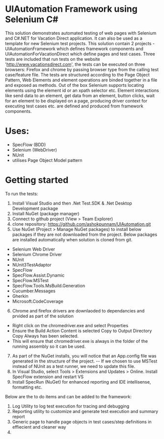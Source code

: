 # UIAutomation Framework using Selenium C#
This solution demonstrates automated testing of web pages with Selenium and C#.NET for Vacation Direct application. It can also be used as a template for new Selenium test projects. This solution contain 2 projects - UIAutomationFramework which defines framework components and UIAutomationForVacationDirect which define pages and test cases.
Three tests are included that run tests on the website 'http://www.vacationsdirect.com', the tests can be executed on three browsers: Firefox and chrome by passing browser type from the calling test case/feature file. 
The tests are structured according to the Page Object Pattern, Web Elements and element operations are binded together in a file and exposed as methods. Out of the box Selenium supports locating elements using the element id or an xpath selector etc.
Element interactions like send data to an element, get data from an element, button clicks, wait for an element to be displayed on a page, producing driver context for executing test cases etc. are defined and produced from framework components.

# Uses:
- SpecFlow (BDD)
- Selenium (WebDriver)
- NUnit 
- utilises Page Object Model pattern


# Getting started
To run the tests:
1. Install Visual Studio and then .Net Test.SDK & .Net Desktop Development package
2. Install NuGet (package manager)
3. Connect to github project (View > Team Explorer)
4. clone repository: https://github.com/ashokpunnam/UIAutomation.git
5. Use NuGet (Project > Manage NuGet packages) to install below packages if they are not downloaded from the project. Below packages are installed automatically when solution is cloned from git.
  - Selenium Web Driver
  - Selenium Chrome Driver
  - NUnit   
  - NUnit3TestAdaptor
  - SpecFlow
  - SpecFlow.Assist.Dynamic
  - SpecFlow.MSTest
  - SpecFlow.Tools.MsBuild.Generation
  - Cucumber.Messages
  - Gherkin
  - Microsoft.CodeCoverage  
 6. Chrome and firefox drivers are downlaoded to dependancies and prvided as part of the solution 
   - Right click on the chromedriver.exe and select Properties
   - Ensure the Build Action Content is selected Copy to Output Directory Copy Always has been selected.
   - This will ensure that chromedriver.exe is always in the folder of the running assembly so it can be used.
 7. As part of the NuGet installs, you will notice that an App.config file was generated in the structure of the project. -- If we chosen to use MSTest instead of NUnit as a         test runner, we need to update this file.
 8. In Visual Studio, select Tools > Extensions and Updates > Online. Install SpecFlow extension and restart VS
 9. Install SpecRun (NuGet) for enhanced reporting and IDE intellisense, formatting etc.
 
Below are the to do items and can be added to the framework:
  1. Log Utility to log test execution for tracing and debugging
  2. Reporting utility to customize and generate test execution and summary report
  3. Generic page to handle page objects in test cases/step definitions in effiecient and cleaner way
  4. 
